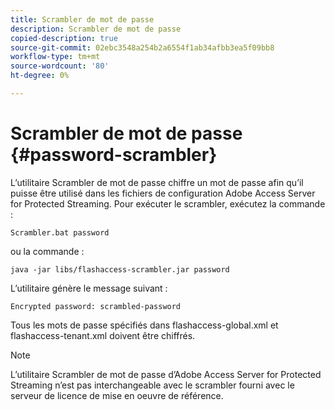 ```yaml
---
title: Scrambler de mot de passe
description: Scrambler de mot de passe
copied-description: true
source-git-commit: 02ebc3548a254b2a6554f1ab34afbb3ea5f09bb8
workflow-type: tm+mt
source-wordcount: '80'
ht-degree: 0%

---
```


# Scrambler de mot de passe {#password-scrambler}

L’utilitaire Scrambler de mot de passe chiffre un mot de passe afin qu’il puisse être utilisé dans les fichiers de configuration Adobe Access Server for Protected Streaming. Pour exécuter le scrambler, exécutez la commande :

```
Scrambler.bat password 
```

ou la commande :

```
java -jar libs/flashaccess-scrambler.jar password  
```

L’utilitaire génère le message suivant :

```
Encrypted password: scrambled-password 
```

Tous les mots de passe spécifiés dans flashaccess-global.xml et flashaccess-tenant.xml doivent être chiffrés.

>[!NOTE]
>
>L’utilitaire Scrambler de mot de passe d’Adobe Access Server for Protected Streaming n’est pas interchangeable avec le scrambler fourni avec le serveur de licence de mise en oeuvre de référence.
